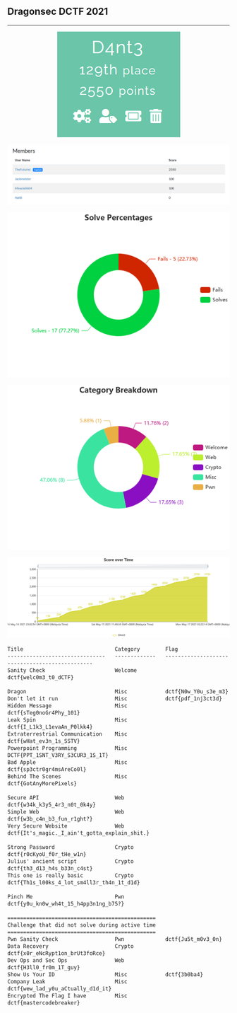 ## Dragonsec DCTF 2021

---
<p align=center>
<img src="Image/image-20210518075248132.png">
</p>

<p align=center>
<img src="Image/image-20210518075319466.png">
</p>

<p align=center>
<img src="Image/SolvePercentages.png" >
</p>

<p align=center>
<img src="Image/CategoryBreakdown.png">
</p>

<p align=center>
<img src="Image/ScoreOverTime.png">
</p>

```
Title                             Category        Flag
-------------------------------   -------------   -----------------------------------------------
Sanity Check                      Welcome         dctf{welc0m3_t0_dCTF}

Dragon                            Misc            dctf{N0w_Y0u_s3e_m3}
Don't let it run                  Misc            dctf{pdf_1nj3ct3d}
Hidden Message                    Misc            dctf{sTeg0noGr4Phy_101}
Leak Spin                         Misc            dctf{I_L1k3_L1evaAn_P0lkk4} 
Extraterrestrial Communication    Misc            dctf{wHat_ev3n_1s_SSTV}
Powerpoint Programming            Misc            DCTF{PPT_1SNT_V3RY_S3CUR3_1S_1T}
Bad Apple                         Misc            dctf{sp3ctr0gr4msAreCo0l}
Behind The Scenes                 Misc            dctf{GotAnyMorePixels} 

Secure API                        Web             dctf{w34k_k3y5_4r3_n0t_0k4y}
Simple Web                        Web             dctf{w3b_c4n_b3_fun_r1ght?}
Very Secure Website               Web             dctf{It's_magic._I_ain't_gotta_explain_shit.}

Strong Password                   Crypto          dctf{r0cKyoU_f0r_tHe_w1n}
Julius' ancient script            Crypto          dctf{th3_d13_h4s_b33n_c4st}
This one is really basic          Crypto          dctf{Th1s_l00ks_4_lot_sm4ll3r_th4n_1t_d1d}

Pinch Me                          Pwn             dctf{y0u_kn0w_wh4t_15_h4pp3n1ng_b75?}

===============================================
Challenge that did not solve during active time
===============================================
Pwn Sanity Check                  Pwn             dctf{Ju5t_m0v3_0n}
Data Recovery                     Crypto          dctf{x0r_eNcRypt1on_brUt3foRce}
Dev Ops and Sec Ops               Web             dctf{H3ll0_fr0m_1T_guy}
Show Us Your ID                   Misc            dctf{3b0ba4}
Company Leak                      Misc            dctf{wew_lad_y0u_aCtually_d1d_it}
Encrypted The Flag I have         Misc            dctf{mastercodebreaker}
```


